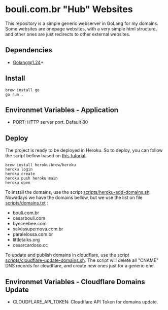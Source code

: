 # bouli.com.br "Hub" Websites

This repository is a simple generic webserver in GoLang for my domains.
Some websites are onepage websites, with a very simple html structure,
and other ones are just redirects to other external websites.

Dependencies
----

- Golang@1.24+

Install
----

```shell
brew install go
go run .
```

Environmet Variables - Application
----

- PORT: HTTP server port. Default 80

Deploy
----

The project is ready to be deployed in Heroku. So to deploy, you can follow the
script bellow based on [this tutorial](https://devcenter.heroku.com/articles/getting-started-with-go#prepare-the-app).

```shell
brew install heroku/brew/heroku
heroku login
heroku create
heroku push heroku main
heroku open
```

To install the domains, use the script [scripts/heroku-add-domains.sh](scripts/heroku-add-domains.sh).
Nowadays we have the domains bellow, but we use the list on file [scripts/domains.txt](scripts/domains.txt) :
- bouli.com.br
- cesarbouli.com
- byeceebee.com
- salviasupernova.com.br
- paralelossa.com.br
- littletalks.org
- cesarcardoso.cc

To update and publish domains in cloudflare, use the script [scripts/cloudflare-update-domains.sh](scripts/cloudflare-update-domains.sh).
The script will delete all "CNAME" DNS records for cloudflare, and create new ones just for a generic one.

Environmet Variables - Cloudflare Domains Update
----

- CLOUDFLARE_API_TOKEN: Cloudflare API Token for domains update.
